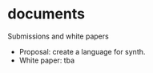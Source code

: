 documents
=========

Submissions and white papers

- Proposal: create a language for synth. 
- White paper: tba

